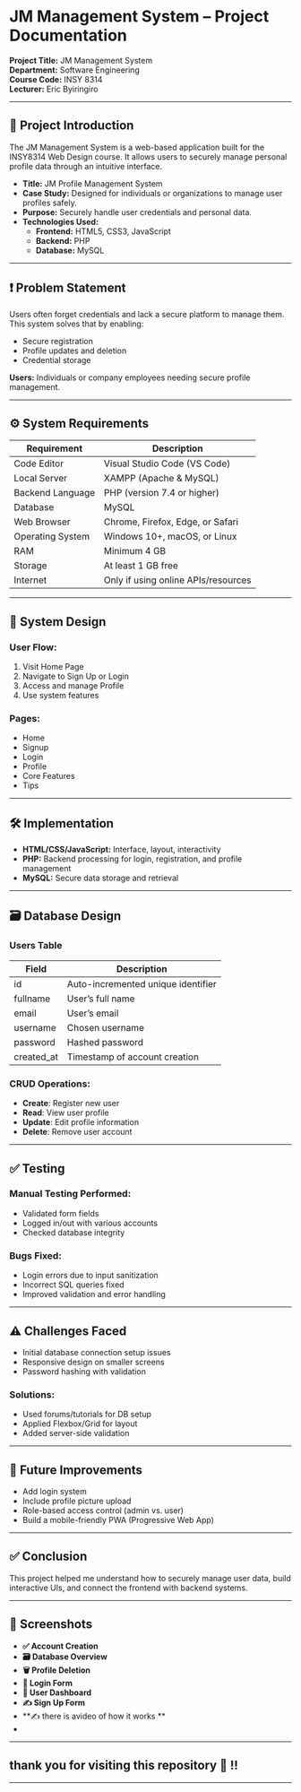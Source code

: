 # JM Management System – Project Documentation 
**Project Title:** JM Management System  
**Department:** Software Engineering  
**Course Code:** INSY 8314  
**Lecturer:** Eric Byiringiro

---

## 📝 Project Introduction

The JM Management System is a web-based application built for the INSY8314 Web Design course. It allows users to securely manage personal profile data through an intuitive interface.

- **Title:** JM Profile Management System  
- **Case Study:** Designed for individuals or organizations to manage user profiles safely.  
- **Purpose:** Securely handle user credentials and personal data.  
- **Technologies Used:**  
  - **Frontend:** HTML5, CSS3, JavaScript  
  - **Backend:** PHP  
  - **Database:** MySQL

---

## ❗ Problem Statement

Users often forget credentials and lack a secure platform to manage them. This system solves that by enabling:

- Secure registration  
- Profile updates and deletion  
- Credential storage  

**Users:** Individuals or company employees needing secure profile management.

---

## ⚙️ System Requirements

| Requirement          | Description                             |
|----------------------|-----------------------------------------|
| Code Editor          | Visual Studio Code (VS Code)            |
| Local Server         | XAMPP (Apache & MySQL)                  |
| Backend Language     | PHP (version 7.4 or higher)             |
| Database             | MySQL                                   |
| Web Browser          | Chrome, Firefox, Edge, or Safari        |
| Operating System     | Windows 10+, macOS, or Linux            |
| RAM                  | Minimum 4 GB                            |
| Storage              | At least 1 GB free                      |
| Internet             | Only if using online APIs/resources     |

---

## 🔧 System Design

### User Flow:
1. Visit Home Page  
2. Navigate to Sign Up or Login  
3. Access and manage Profile  
4. Use system features  

### Pages:
- Home  
- Signup  
- Login  
- Profile  
- Core Features  
- Tips

---

## 🛠️ Implementation

- **HTML/CSS/JavaScript:** Interface, layout, interactivity  
- **PHP:** Backend processing for login, registration, and profile management  
- **MySQL:** Secure data storage and retrieval

---

## 🗃️ Database Design

### Users Table

| Field         | Description                             |
|---------------|-----------------------------------------|
| id            | Auto-incremented unique identifier      |
| fullname      | User’s full name                        |
| email         | User’s email                            |
| username      | Chosen username                         |
| password      | Hashed password                         |
| created_at    | Timestamp of account creation           |

### CRUD Operations:
- **Create**: Register new user  
- **Read**: View user profile  
- **Update**: Edit profile information  
- **Delete**: Remove user account  

---

## ✅ Testing

### Manual Testing Performed:
- Validated form fields  
- Logged in/out with various accounts  
- Checked database integrity

### Bugs Fixed:
- Login errors due to input sanitization  
- Incorrect SQL queries fixed  
- Improved validation and error handling

---

## ⚠️ Challenges Faced

- Initial database connection setup issues  
- Responsive design on smaller screens  
- Password hashing with validation

### Solutions:
- Used forums/tutorials for DB setup  
- Applied Flexbox/Grid for layout  
- Added server-side validation

---

## 🔮 Future Improvements

- Add login system  
- Include profile picture upload  
- Role-based access control (admin vs. user)  
- Build a mobile-friendly PWA (Progressive Web App)

---

## ✅ Conclusion

This project helped me understand how to securely manage user data, build interactive UIs, and connect the frontend with backend systems.

---

## 📸 Screenshots



- **✅ Account Creation**  
- **🗃️ Database Overview**  
- **🗑️ Profile Deletion**  
- **🔐 Login Form**  
- **👤 User Dashboard**  
- **✍️ Sign Up Form**
- **✍️  there is avideo of how it works **
- 
---
## thank  you for visiting  this repository  🤩 !!
---





